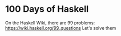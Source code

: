 # 100 Days of Haskell

On the Haskell Wiki, there are 99 problems: https://wiki.haskell.org/99_questions
Let's solve them

